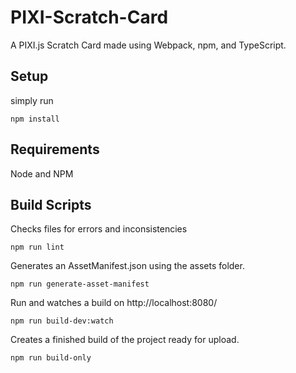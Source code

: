 # PIXI-Scratch-Card

A PIXI.js Scratch Card made using Webpack, npm, and TypeScript.

## Setup

simply run
```
npm install
```

## Requirements

Node and NPM

## Build Scripts

Checks files for errors and inconsistencies 
```
npm run lint
```

Generates an AssetManifest.json using the assets folder.
```
npm run generate-asset-manifest
```

Run and watches a build on http://localhost:8080/
```
npm run build-dev:watch
```

Creates a finished build of the project ready for upload.
```
npm run build-only
```
